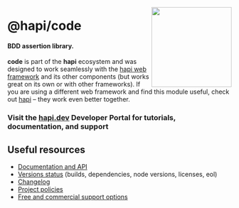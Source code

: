 <a href="https://hapi.dev"><img src="https://raw.githubusercontent.com/hapijs/assets/master/images/family.png" width="180px" align="right" /></a>

# @hapi/code

#### BDD assertion library.

**code** is part of the **hapi** ecosystem and was designed to work seamlessly with the [hapi web framework](https://hapi.dev) and its other components (but works great on its own or with other frameworks). If you are using a different web framework and find this module useful, check out [hapi](https://hapi.dev) – they work even better together.

### Visit the [hapi.dev](https://hapi.dev) Developer Portal for tutorials, documentation, and support

## Useful resources

- [Documentation and API](https://hapi.dev/family/code/)
- [Versions status](https://hapi.dev/resources/status/#code) (builds, dependencies, node versions, licenses, eol)
- [Changelog](https://hapi.dev/family/code/changelog/)
- [Project policies](https://hapi.dev/policies/)
- [Free and commercial support options](https://hapi.dev/support/)

